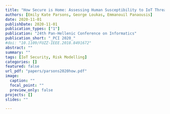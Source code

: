 ```yaml
---
title: "How Secure is Home: Assessing Human Susceptibility to IoT Threats"
authors: [Emily Kate Parsons, George Loukas, Emmanouil Panaousis]
date: 2020-11-01
publishDate: 2020-11-01
publication_types: ["1"]
publication: "24th Pan-Hellenic Conference on Informatics"
publication_short: "_PCI 2020_"
#doi: "10.1109/FUZZ-IEEE.2018.8491672"
abstract: ""
summary: ""
tags: [IoT Security, Risk Modelling]
categories: []
featured: false
url_pdf: "papers/parsons2020how.pdf"
image:
  caption: ""
  focal_point: ""
  preview_only: false
projects: []
slides: ""

---
```

